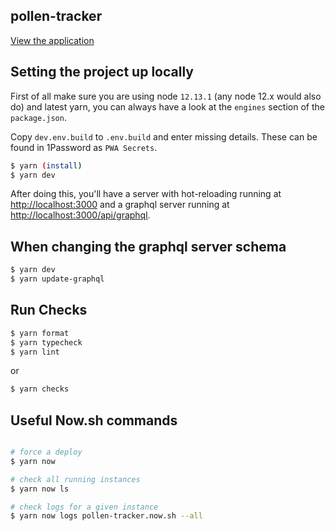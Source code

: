 ## pollen-tracker

[View the application](https://pollen-tracker.now.sh/)

## Setting the project up locally

First of all make sure you are using node `12.13.1` (any node 12.x would also do) and latest yarn, you can always have a look at the `engines` section of the `package.json`.

Copy `dev.env.build` to `.env.build` and enter missing details.
These can be found in 1Password as `PWA Secrets`.

```sh
$ yarn (install)
$ yarn dev
```

After doing this, you'll have a server with hot-reloading running at [http://localhost:3000](http://localhost:3000) and a graphql server running at [http://localhost:3000/api/graphql](http://localhost:3000/api/graphql).

## When changing the graphql server schema

```sh
$ yarn dev
$ yarn update-graphql
```

## Run Checks

```sh
$ yarn format
$ yarn typecheck
$ yarn lint
```

or

```sh
$ yarn checks
```

## Useful Now.sh commands

```sh

# force a deploy
$ yarn now

# check all running instances
$ yarn now ls

# check logs for a given instance
$ yarn now logs pollen-tracker.now.sh --all
```
